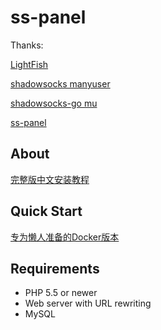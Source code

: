 # ss-panel

Thanks: 

[LightFish](https://github.com/OzCat/LightFish)

[shadowsocks manyuser](https://github.com/mengskysama/shadowsocks/tree/manyuser)

[shadowsocks-go mu](https://github.com/orvice/shadowsocks-go/tree/mu)

[ss-panel](https://github.com/orvice/ss-panel)



## About

[完整版中文安装教程](https://github.com/maxidea-com/ss-panel/wiki/v3-Guide)

## Quick Start

[专为懒人准备的Docker版本](https://github.com/maxidea-com/ss-panel/wiki/Docker)


## Requirements

* PHP 5.5 or newer
* Web server with URL rewriting
* MySQL

